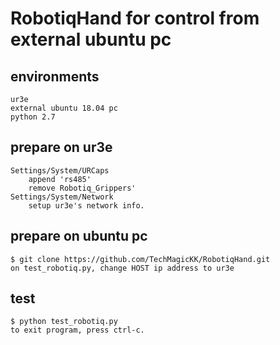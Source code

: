 # RobotiqHand for control from external ubuntu pc
## environments
```
ur3e
external ubuntu 18.04 pc
python 2.7
```
## prepare on ur3e
```
Settings/System/URCaps
	append 'rs485'
	remove Robotiq_Grippers'
Settings/System/Network
	setup ur3e's network info.
```
## prepare on ubuntu pc
```
$ git clone https://github.com/TechMagicKK/RobotiqHand.git
on test_robotiq.py, change HOST ip address to ur3e
```

## test
```
$ python test_robotiq.py
to exit program, press ctrl-c.
```

